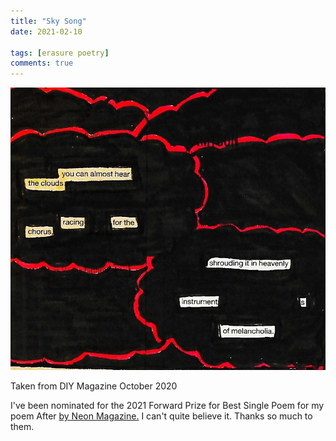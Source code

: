```yaml
---
title: "Sky Song"
date: 2021-02-10

tags: [erasure poetry]
comments: true
---
```


<img src="/assets/images/articles/2021/skysong.jpeg" class="responsive"><br>

Taken from DIY Magazine October 2020

I've been nominated for the 2021 Forward Prize for Best Single Poem for my poem After [by Neon Magazine.](https://www.neonbooks.org.uk/2021-forward-prize-for-best-single-poem-nominations/) I can't quite believe it. Thanks so much to them.
